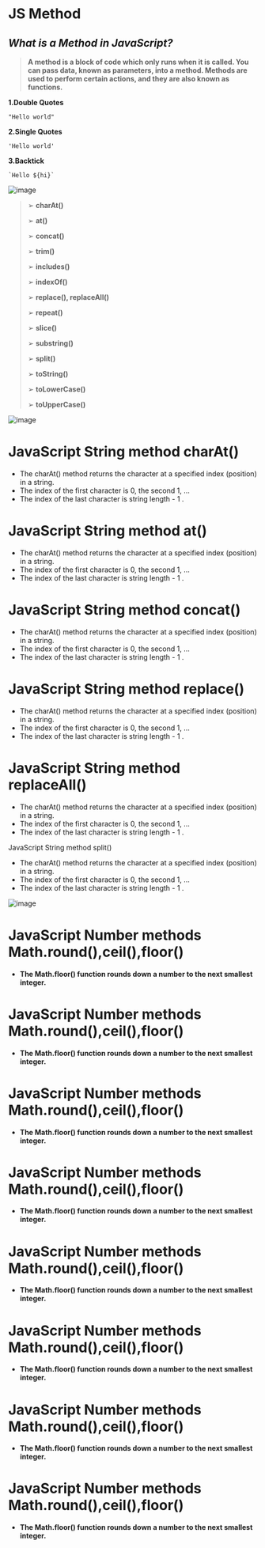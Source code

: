 # JS Method

## ***What is a Method in JavaScript?***

 >**A method is a block of code which only runs when
it is called. You can pass data, known as
parameters, into a method. Methods are used to
perform certain actions, and they are also known
as functions.**

**1.Double Quotes**

```
"Hello world"
```

**2.Single Quotes**

```
'Hello world'
```
**3.Backtick**
```
`Hello ${hi}`
```
![image](https://github.com/user-attachments/assets/f00819bd-9af5-4677-904f-d245b615a626)

>➢ **charAt()**
> 
>➢ **at()**
>
>➢ **concat()**
>
>➢ **trim()**
>
>➢ **includes()**
>
>➢ **indexOf()**
>
>➢ **replace(), replaceAll()**
>
>➢ **repeat()**
>
>➢ **slice()**
>
>➢ **substring()**
>
>➢ **split()**
>
>➢ **toString()**
>
>➢ **toLowerCase()**
>
>➢ **toUpperCase()**

![image](https://github.com/user-attachments/assets/b6dc4649-80d4-4bdf-80c3-2c52b9e1e369)


# JavaScript String method charAt()

+ The charAt() method returns the character at a specified index (position) in a string.
+ The index of the first character is 0, the second 1, ...
+ The index of the last character is string length - 1 .


# JavaScript String method at()


+ The charAt() method returns the character at a specified index (position) in a string.
+ The index of the first character is 0, the second 1, ...
+ The index of the last character is string length - 1 .


# JavaScript String method concat()

+ The charAt() method returns the character at a specified index (position) in a string.
+ The index of the first character is 0, the second 1, ...
+ The index of the last character is string length - 1 .


# JavaScript String method replace()

+ The charAt() method returns the character at a specified index (position) in a string.
+ The index of the first character is 0, the second 1, ...
+ The index of the last character is string length - 1 .


# JavaScript String method replaceAll()

+ The charAt() method returns the character at a specified index (position) in a string.
+ The index of the first character is 0, the second 1, ...
+ The index of the last character is string length - 1 .


JavaScript String method split()

+ The charAt() method returns the character at a specified index (position) in a string.
+ The index of the first character is 0, the second 1, ...
+ The index of the last character is string length - 1 .

![image](https://github.com/user-attachments/assets/2dba6134-e474-4476-82a4-b4740b897cf4)


# JavaScript Number methods Math.round(),ceil(),floor()

+ **The Math.floor() function rounds down a number to the next smallest integer.**

# JavaScript Number methods Math.round(),ceil(),floor()

+ **The Math.floor() function rounds down a number to the next smallest integer.**



# JavaScript Number methods Math.round(),ceil(),floor()

+ **The Math.floor() function rounds down a number to the next smallest integer.**


# JavaScript Number methods Math.round(),ceil(),floor()

+ **The Math.floor() function rounds down a number to the next smallest integer.**


# JavaScript Number methods Math.round(),ceil(),floor()

+ **The Math.floor() function rounds down a number to the next smallest integer.**


# JavaScript Number methods Math.round(),ceil(),floor()

+ **The Math.floor() function rounds down a number to the next smallest integer.**


# JavaScript Number methods Math.round(),ceil(),floor()

+ **The Math.floor() function rounds down a number to the next smallest integer.**


# JavaScript Number methods Math.round(),ceil(),floor()

+ **The Math.floor() function rounds down a number to the next smallest integer.**

